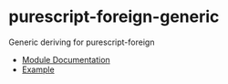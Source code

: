# purescript-foreign-generic

Generic deriving for purescript-foreign

- [Module Documentation](docs/Data/Foreign/Generic.purs)
- [Example](test/Main.purs)
